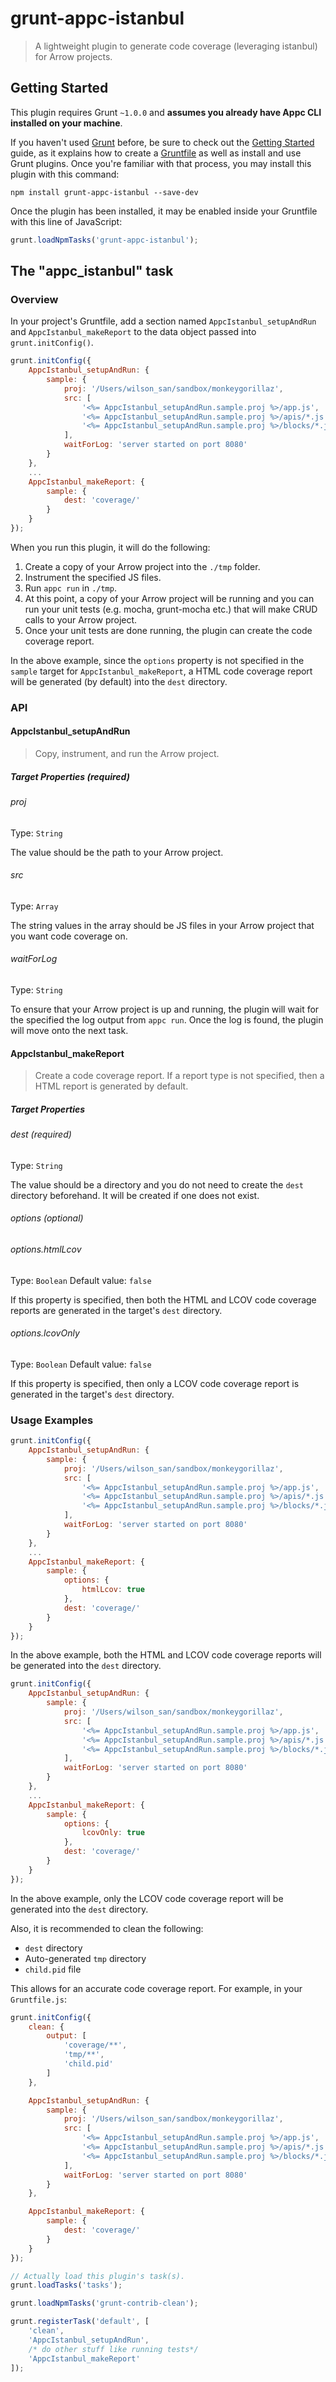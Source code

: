 # grunt-appc-istanbul

> A lightweight plugin to generate code coverage (leveraging istanbul) for Arrow projects.

## Getting Started
This plugin requires Grunt `~1.0.0` and **assumes you already have Appc CLI installed on your machine**.

If you haven't used [Grunt](http://gruntjs.com/) before, be sure to check out the [Getting Started](http://gruntjs.com/getting-started) guide, as it explains how to create a [Gruntfile](http://gruntjs.com/sample-gruntfile) as well as install and use Grunt plugins. Once you're familiar with that process, you may install this plugin with this command:

```shell
npm install grunt-appc-istanbul --save-dev
```

Once the plugin has been installed, it may be enabled inside your Gruntfile with this line of JavaScript:

```js
grunt.loadNpmTasks('grunt-appc-istanbul');
```

## The "appc_istanbul" task

### Overview
In your project's Gruntfile, add a section named `AppcIstanbul_setupAndRun` and `AppcIstanbul_makeReport` to the data object passed into `grunt.initConfig()`.

```js
grunt.initConfig({
    AppcIstanbul_setupAndRun: {
        sample: {
            proj: '/Users/wilson_san/sandbox/monkeygorillaz',
            src: [
                '<%= AppcIstanbul_setupAndRun.sample.proj %>/app.js',
                '<%= AppcIstanbul_setupAndRun.sample.proj %>/apis/*.js',
                '<%= AppcIstanbul_setupAndRun.sample.proj %>/blocks/*.js',
            ],
            waitForLog: 'server started on port 8080'
        }
    },
    ...
    AppcIstanbul_makeReport: {
        sample: {
            dest: 'coverage/'
        }
    }
});
```
When you run this plugin, it will do the following:

1. Create a copy of your Arrow project into the `./tmp` folder.
2. Instrument the specified JS files.
3. Run `appc run` in `./tmp`.
4. At this point, a copy of your Arrow project will be running and you can run your unit tests (e.g. mocha, grunt-mocha etc.) that will make CRUD calls to your Arrow project.
5. Once your unit tests are done running, the plugin can create the code coverage report.

In the above example, since the `options` property is not specified in the `sample` target for `AppcIstanbul_makeReport`, a HTML code coverage report will be generated (by default) into the `dest` directory.

### API

#### AppcIstanbul_setupAndRun

> Copy, instrument, and run the Arrow project.

##### Target Properties (required)
###### proj
Type: `String`

The value should be the path to your Arrow project.

###### src
Type: `Array`

The string values in the array should be JS files in your Arrow project that you want code coverage on.

###### waitForLog
Type: `String`

To ensure that your Arrow project is up and running, the plugin will wait for the specified the log output from `appc run`. Once the log is found, the plugin will move onto the next task.

#### AppcIstanbul_makeReport

> Create a code coverage report. If a report type is not specified, then a HTML report is generated by default.

##### Target Properties
###### dest (required)
Type: `String`

The value should be a directory and you do not need to create the `dest` directory beforehand. It will be created if one does not exist.

###### options (optional)
###### options.htmlLcov
Type: `Boolean`
Default value: `false`

If this property is specified, then both the HTML and LCOV code coverage reports are generated in the target's `dest` directory.

###### options.lcovOnly
Type: `Boolean`
Default value: `false`

If this property is specified, then only a LCOV code coverage report is generated in the target's `dest` directory.

### Usage Examples
```js
grunt.initConfig({
    AppcIstanbul_setupAndRun: {
        sample: {
            proj: '/Users/wilson_san/sandbox/monkeygorillaz',
            src: [
                '<%= AppcIstanbul_setupAndRun.sample.proj %>/app.js',
                '<%= AppcIstanbul_setupAndRun.sample.proj %>/apis/*.js',
                '<%= AppcIstanbul_setupAndRun.sample.proj %>/blocks/*.js',
            ],
            waitForLog: 'server started on port 8080'
        }
    },
    ...
    AppcIstanbul_makeReport: {
        sample: {
            options: {
                htmlLcov: true
            },
            dest: 'coverage/'
        }
    }
});
```
In the above example, both the HTML and LCOV code coverage reports will be generated into the `dest` directory.

```js
grunt.initConfig({
    AppcIstanbul_setupAndRun: {
        sample: {
            proj: '/Users/wilson_san/sandbox/monkeygorillaz',
            src: [
                '<%= AppcIstanbul_setupAndRun.sample.proj %>/app.js',
                '<%= AppcIstanbul_setupAndRun.sample.proj %>/apis/*.js',
                '<%= AppcIstanbul_setupAndRun.sample.proj %>/blocks/*.js',
            ],
            waitForLog: 'server started on port 8080'
        }
    },
    ...
    AppcIstanbul_makeReport: {
        sample: {
            options: {
                lcovOnly: true
            },
            dest: 'coverage/'
        }
    }
});
```
In the above example, only the LCOV code coverage report will be generated into the `dest` directory.

Also, it is recommended to clean the following:

* `dest` directory
* Auto-generated `tmp` directory
* `child.pid` file

This allows for an accurate code coverage report. For example, in your `Gruntfile.js`:
```js
grunt.initConfig({
    clean: {
        output: [
            'coverage/**',
            'tmp/**',
            'child.pid'
        ]
    },

    AppcIstanbul_setupAndRun: {
        sample: {
            proj: '/Users/wilson_san/sandbox/monkeygorillaz',
            src: [
                '<%= AppcIstanbul_setupAndRun.sample.proj %>/app.js',
                '<%= AppcIstanbul_setupAndRun.sample.proj %>/apis/*.js',
                '<%= AppcIstanbul_setupAndRun.sample.proj %>/blocks/*.js',
            ],
            waitForLog: 'server started on port 8080'
        }
    },

    AppcIstanbul_makeReport: {
        sample: {
            dest: 'coverage/'
        }
    }
});

// Actually load this plugin's task(s).
grunt.loadTasks('tasks');

grunt.loadNpmTasks('grunt-contrib-clean');

grunt.registerTask('default', [
    'clean',
    'AppcIstanbul_setupAndRun',
    /* do other stuff like running tests*/
    'AppcIstanbul_makeReport'
]);
```
